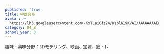 ```yaml
---
published: 'true'
title: 中西真弓
avatar: >-
  https://lh3.googleusercontent.com/-KxTLai0dz24/WsblN19KVAI/AAAAAAAAEa4/Q76CfPkNp-k1HpickeaGDGFZRpAHK-0_wCE0YBhgL/s400-p/DSC06561.jpg
category: 04_B
school_year: 3
---
```

趣味・興味分野：3Dモデリング、映画、宝塚、筋トレ
